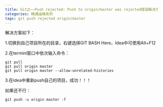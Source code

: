 ```yaml
---
title: Git之——Push rejected: Push to origin/master was rejected错误解决方案
categories: 精通运维系列
tags: git push rejected origin/master
---
```

解决方案如下：

1.切换到自己项目所在的目录，右键选择GIT BASH Here，Idea中可使用Alt+F12

2.在terminl窗口中依次输入命令：

    
    
    git pull
    git pull origin master
    git pull origin master --allow-unrelated-histories

3.在idea中重新push自己的项目，成功！！！

如果还不行：

    
    
    git push -u origin master -f

